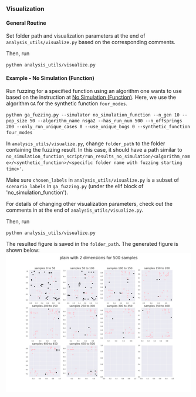 ### Visualization
#### General Routine
Set folder path and visualization parameters at the end of `analysis_utils/visualize.py` based on the corresponding comments.

Then, run
```
python analysis_utils/visualize.py
```

#### Example - No Simulation (Function)
Run fuzzing for a specified function using an algorithm one wants to use based on the instruction at [No Simulation (Function)](https://github.com/AIasd/ADFuzz/blob/main/doc/stack4_no_simulation_function.md). Here, we use the algorithm `GA` for the synthetic function `four_modes`.
```
python ga_fuzzing.py --simulator no_simulation_function --n_gen 10 --pop_size 50 --algorithm_name nsga2 --has_run_num 500 --n_offsprings 200 --only_run_unique_cases 0 --use_unique_bugs 0 --synthetic_function four_modes
```

In `analysis_utils/visualize.py`, change `folder_path` to the folder containing the fuzzing result. In this case, it should have a path similar to `no_simulation_function_script/run_results_no_simulation/<algorithm_name>/<synthetic_function>/<specific folder name with fuzzing starting time>'`.

Make sure `chosen_labels` in `analysis_utils/visualize.py` is a subset of `scenario_labels` in `ga_fuzzing.py` (under the elif block of 'no_simulation_function').

For details of changing other visualization parameters, check out the comments in at the end of `analysis_utils/visualize.py`.

Then, run
```
python analysis_utils/visualize.py
```

The resulted figure is saved in the `folder_path`. The generated figure is shown below:
![plain_2_500_ga](doc/figures/plain_2_500_ga.jpg)
